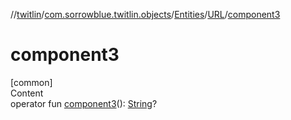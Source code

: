 //[twitlin](../../../index.md)/[com.sorrowblue.twitlin.objects](../../index.md)/[Entities](../index.md)/[URL](index.md)/[component3](component3.md)



# component3  
[common]  
Content  
operator fun [component3](component3.md)(): [String](https://kotlinlang.org/api/latest/jvm/stdlib/kotlin/-string/index.html)?  



